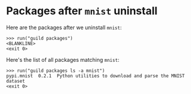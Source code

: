 # Packages after `mnist` uninstall

Here are the packages after we uninstall `mnist`:

    >>> run("guild packages")
    <BLANKLINE>
    <exit 0>

Here's the list of all packages matching `mnist`:

    >>> run("guild packages ls -a mnist")
    pypi.mnist  0.2.1  Python utilities to download and parse the MNIST dataset
    <exit 0>
